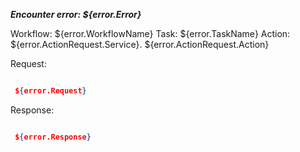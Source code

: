 ***Encounter error: ${error.Error}***

Workflow: ${error.WorkflowName}
Task: ${error.TaskName}
Action:  ${error.ActionRequest.Service}. ${error.ActionRequest.Action}


Request:

```json

 ${error.Request}

```


Response:

```json

 ${error.Response}

```


